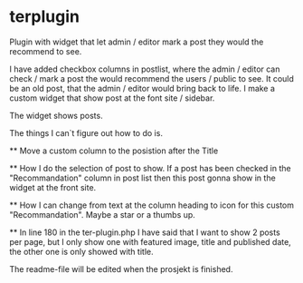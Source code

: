 # terplugin
Plugin with widget that let admin / editor mark a post they would the recommend to see.

I have added checkbox columns in postlist, where the admin / editor can check / mark a post the would recommend the users / public to see.
It could be an old post, that the admin / editor would bring back to life.
I make a custom widget that show post at the font site / sidebar.

The widget shows posts.

The things I can`t figure out how to do is.

** Move a custom column to the posistion after the Title

** How I do the selection of post to show.
If a post has been checked in the "Recommandation" column in post list then this post gonna show in the widget at the front site.

** How I can change from text at the column heading to icon for this custom "Recommandation".
Maybe a star or a thumbs up.

** In line 180 in the ter-plugin.php I have said that I want to show 2 posts per page, but I only show one with featured image, title and published date, 
the other one is only showed with title.

The readme-file will be edited when the prosjekt is finished.
